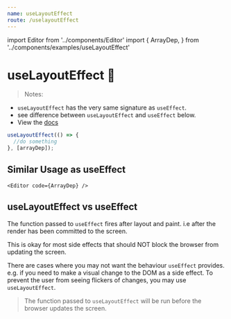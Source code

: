 ```yaml
---
name: useLayoutEffect
route: /uselayoutEffect
---
```


import Editor from '../components/Editor'
import {
ArrayDep,
} from '../components/examples/useLayoutEffect'

# useLayoutEffect 🎩

> Notes:

- `useLayoutEffect` has the very same signature as `useEffect`.
- see difference between `useLayoutEffect` and `useEffect` below.
- View the [docs](https://reactjs.org/docs/hooks-reference.html#uselayouteffect)

```js
useLayoutEffect(() => {
  //do something
}, [arrayDep]);
```

## Similar Usage as useEffect

`<Editor code={ArrayDep} />`

## useLayoutEffect vs useEffect

The function passed to `useEffect` fires after layout and paint.
i.e after the render has been committed to the screen.

This is okay for most side effects that should NOT block the browser from updating the screen.

There are cases where you may not want the behaviour `useEffect` provides. e.g. if you need to make a visual change to
the DOM as a side effect. To prevent the user from seeing flickers of changes, you may use `useLayoutEffect`.

> The function passed to `useLayoutEffect` will be run before the browser updates the screen.
